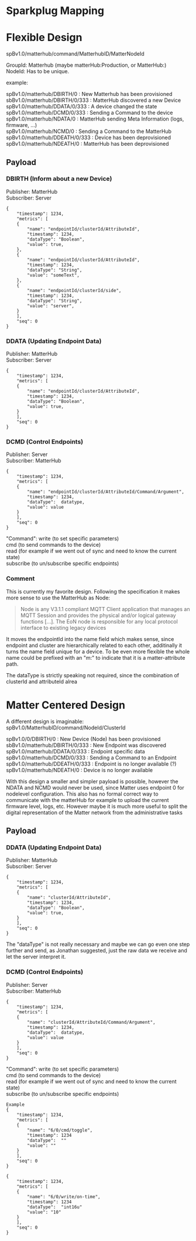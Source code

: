 # Sparkplug Mapping




# Flexible Design
spBv1.0/matterhub/command/MatterhubID/MatterNodeId

GroupId: Matterhub (maybe matterHub:Production, or MatterHub:<ModelName>) <br>
NodeId: Has to be unique. 

example:

spBv1.0/matterhub/DBIRTH/0  : New Matterhub has been provisioned <br>
sbBv1.0/matterhub/DBIRTH/0/333 : MatterHub discovered a new Device  <br>
spBv1.0/matterhub/DDATA/0/333 : A device changed the state <br>
spBv1.0/matterhub/DCMD/0/333 : Sending a Command to the device <br>
spBv1.0/matterhub/NDATA/0 : MatterHub sending Meta Information (logs, firmware, ...) <br>
spBv1.0/matterhub/NCMD/0 : Sending a Command to the MatterHub <br>
spBv1.0/matterhub/DDEATH/0/333 : Device has been deprovisioned <br>
spBv1.0/matterhub/NDEATH/0 : MatterHub has been deprovisioned <br>

## Payload
### DBIRTH (Inform about a new Device)
Publisher: MatterHub<br>
Subscriber: Server
```
{
	"timestamp": 1234,
	"metrics": [
	{
		"name": "endpointId/clusterId/AttributeId",
		"timestamp": 1234,
		"dataType": "Boolean",
		"value": true,
	},
	{
		"name": "endpointId/clusterId/AttributeId",
		"timestamp": 1234,
		"dataType": "String",
		"value": "someText",
	},
	{
		"name": "endpointId/clusterId/side",
		"timestamp": 1234,
		"dataType": "String",
		"value": "server",
	}
	],
	"seq": 0
}
```	

### DDATA (Updating Endpoint Data)
Publisher: MatterHub<br>
Subscriber: Server
```
{
	"timestamp": 1234,
	"metrics": [
	{
		"name": "endpointId/clusterId/AttributeId",
		"timestamp": 1234,
		"dataType": "Boolean",
		"value": true,
	}
	],
	"seq": 0
}
```	
### DCMD (Control Endpoints)
Publisher: Server<br>
Subscriber: MatterHub
```
{
	"timestamp": 1234,
	"metrics": [
	{
		"name": "endpointId/clusterId/AttributeId/Command/Argument",
		"timestamp": 1234,
		"dataType":  datatype,
		"value": value
	}
	],
	"seq": 0
}
```
	
"Command":
write (to set specific parameters) <br>
cmd (to send commands to the device) <br>
read (for example if we went out of sync and need to know the current state) <br>
subscribe (to un/subscribe specific endpoints) <br>

### Comment
This is currently my favorite design. Following the specification it makes more sense to use the MatterHub as Node: 
> Node is any V3.1.1 compliant MQTT Client application that manages an MQTT Session and provides the physical and/or logical gateway functions [...]. The EoN node is responsible for any local protocol interface to existing legacy devices

It moves the endpointId into the name field which makes sense, since endpoint and cluster are hierarchically related to each other, additinally it turns the name field unique for a device.
To be even more flexible the whole name could be prefixed with an "m:" to indicate that it is a matter-attribute path.

The dataType is strictly speaking not required, since the combination of clusterId and attributeId alrea


# Matter Centered Design
A different design is imaginable: <br>
spBv1.0/MatterhubID/command/NodeId/ClusterId

spBv1.0/0/DBIRTH/0  : New Device (Node) has been provisioned <br>
sbBv1.0/matterhub/DBIRTH/0/333 : New Endpoint was discovered <br>
spBv1.0/matterhub/DDATA/0/333 :  Endpoint specific data <br>
spBv1.0/matterhub/DCMD/0/333 : Sending a Command to an Endpoint <br>
spBv1.0/matterhub/DDEATH/0/333 : Endpoint is no longer available (?)  <br>
spBv1.0/matterhub/NDEATH/0 : Device is no longer available <br>

With this design a smaller and simpler payload is possible, however the NDATA and NCMD would never be used, since Matter uses endpoint 0 for nodelevel configuration. 
This also has no formal correct way to communicate with the matterHub for example to upload the current firmware level, logs, etc. 
However maybe it is much more useful to split the digital representation of the Matter network from the administrative tasks


## Payload

### DDATA (Updating Endpoint Data)
Publisher: MatterHub<br>
Subscriber: Server<br>
```
{
	"timestamp": 1234,
	"metrics": [
	{
		"name": "clusterId/AttributeId",
		"timestamp": 1234,
		"dataType": "Boolean",
		"value": true,	
	} 		
	],
	"seq": 0
}
```
The "dataType" is not really necessary and maybe we can go even one step further and send, as Jonathan suggested, just the raw data we receive and let the server interpret it.
### DCMD (Control Endpoints)
Publisher: Server<br>
Subscriber: MatterHub
```
{
	"timestamp": 1234,
	"metrics": [
	{
		"name": "clusterId/AttributeId/Command/Argument",
		"timestamp": 1234,
		"dataType":  datatype,
		"value": value
	}
	],
	"seq": 0
}
```
	
"Command":
write (to set specific parameters) <br>
cmd (to send commands to the device) <br>
read (for example if we went out of sync and need to know the current state) <br>
subscribe (to un/subscribe specific endpoints) <br>

```
Example 
{
	"timestamp": 1234,
	"metrics": [
	{
		"name": "6/0/cmd/toggle",
		"timestamp": 1234
		"dataType":  ""
		"value": ""
	}
	],
	"seq": 0
}
```

```
{
	"timestamp": 1234,
	"metrics": [
	{
		"name": "6/0/write/on-time",
		"timestamp": 1234
		"dataType":  "int16u"
		"value": "10"
	}
	],
	"seq": 0
}
```
